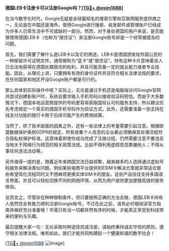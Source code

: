 **德国LEB卡注册卡可以注册Google吗？[[TG💪+ @esim1088](https://t.me/s/esim1088)]**

在当今数字化时代，Google无疑是全球最知名的搜索引擎和互联网服务提供商之一。无论是在中国还是海外，使用Google进行搜索、收发邮件或管理账户已经成为许多人日常生活中不可或缺的一部分。然而，对于身处德国的用户来说，是否能够使用德国LEB卡（也称为“居住证”）来注册Google账号却是一个经常被提及的问题。

首先，我们需要了解什么是LEB卡以及它的用途。LEB卡是德国颁发给外国公民的一种居留许可证明文件，通常被称为“蓝卡”或“居住证”。持有这种卡片意味着该人已合法地获得在德国长期居住的权利，并且可能具备一定的就业能力或者专业技能。因此，从理论上讲，只要拥有有效的身份证件并且符合相关法律法规的要求，在任何国家和地区开设Google账户都是可行的。

那么具体到实际操作中呢？实际上，无论是通过手机还是电脑端访问Google官网并尝试创建新账户时，系统会要求输入手机号码以接收验证码短信。而由于大多数情况下，德国本地运营商提供的号码更容易获取国际认可的服务支持，所以建议优先考虑绑定一个真实的德国手机号码作为验证方式。此外，还需要准备一张支持在线支付功能的银行卡用于后续可能产生的费用结算。

当然了，除了技术层面的因素之外，还有一些法律上的考量需要引起注意。根据欧盟数据保护条例GDPR的规定，所有收集个人信息的企业都必须确保其处理流程符合隐私权保护标准。这意味着即使你成功完成了注册过程，仍然需要注意不要违反当地关于网络行为规范的相关政策法规。比如不得利用虚假信息欺骗他人；不得从事任何违法活动等。

另外值得一提的是，随着近年来跨国交流日益频繁，越来越多的人选择通过虚拟号码服务来解决类似问题。例如某些电商平台提供的ESIM卡解决方案就非常适合那些希望简化流程同时又不想麻烦更换实体SIM卡的朋友。这些产品往往支持多国语言界面，并且可以轻松切换不同的网络环境，从而为用户提供更加便捷高效的服务体验。

总而言之，尽管存在种种限制条件，但只要按照正确的方法去做，德国LEB卡持有人依然完全有能力顺利注册Google账号。不过在此之前，请务必仔细阅读官方指南并做好充分准备哦！毕竟只有当一切都井然有序的时候，才能真正享受到科技带来的便利与乐趣。

最后提醒大家一句：无论采取何种途径完成注册，请始终秉持诚实守信的原则，遵守相关法律法规。唯有如此，我们才能共同构建起一个健康和谐的数字社会！

[[TG💪+ @esim1088](https://t.me/s/esim1088) ![Image](https://i.postimg.cc/4NQfJmqS/Snipaste-2025-05-13-00-14-12.png)]